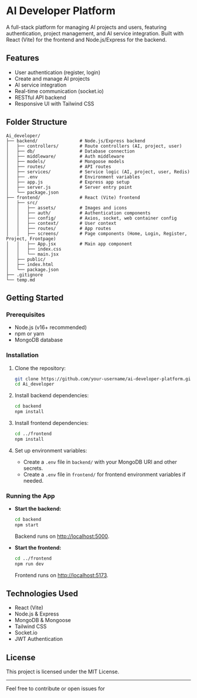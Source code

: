 # AI Developer Platform

A full-stack platform for managing AI projects and users, featuring authentication, project management, and AI service integration. Built with React (Vite) for the frontend and Node.js/Express for the backend.

## Features

- User authentication (register, login)
- Create and manage AI projects
- AI service integration
- Real-time communication (socket.io)
- RESTful API backend
- Responsive UI with Tailwind CSS

## Folder Structure

```
Ai_developer/
├── backend/                # Node.js/Express backend
│   ├── controllers/        # Route controllers (AI, project, user)
│   ├── db/                 # Database connection
│   ├── middleware/         # Auth middleware
│   ├── models/             # Mongoose models
│   ├── routes/             # API routes
│   ├── services/           # Service logic (AI, project, user, Redis)
│   ├── .env                # Environment variables
│   ├── app.js              # Express app setup
│   ├── server.js           # Server entry point
│   └── package.json
├── frontend/               # React (Vite) frontend
│   ├── src/
│   │   ├── assets/         # Images and icons
│   │   ├── auth/           # Authentication components
│   │   ├── config/         # Axios, socket, web container config
│   │   ├── context/        # User context
│   │   ├── routes/         # App routes
│   │   ├── screens/        # Page components (Home, Login, Register, Project, Frontpage)
│   │   ├── App.jsx         # Main app component
│   │   ├── index.css
│   │   └── main.jsx
│   ├── public/
│   ├── index.html
│   └── package.json
├── .gitignore
└── temp.md
```

## Getting Started

### Prerequisites

- Node.js (v16+ recommended)
- npm or yarn
- MongoDB database

### Installation

1. Clone the repository:
    ```sh
    git clone https://github.com/your-username/ai-developer-platform.git
    cd Ai_developer
    ```

2. Install backend dependencies:
    ```sh
    cd backend
    npm install
    ```

3. Install frontend dependencies:
    ```sh
    cd ../frontend
    npm install
    ```

4. Set up environment variables:
    - Create a `.env` file in `backend/` with your MongoDB URI and other secrets.
    - Create a `.env` file in `frontend/` for frontend environment variables if needed.

### Running the App

- **Start the backend:**
    ```sh
    cd backend
    npm start
    ```
    Backend runs on [http://localhost:5000](http://localhost:5000).

- **Start the frontend:**
    ```sh
    cd ../frontend
    npm run dev
    ```
    Frontend runs on [http://localhost:5173](http://localhost:5173).

## Technologies Used

- React (Vite)
- Node.js & Express
- MongoDB & Mongoose
- Tailwind CSS
- Socket.io
- JWT Authentication

## License

This project is licensed under the MIT License.

---

Feel free to contribute or open issues for
